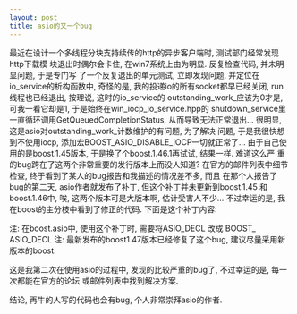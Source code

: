 ```yaml
---
layout: post
title: asio的又一个bug
---
```



最近在设计一个多线程分块支持续传的http的异步客户端时, 测试部门经常发现http下载模
块退出时偶尔会卡住, 在win7系统上由为明显. 反复检查代码, 并未明显问题, 于是专门写
了一个反复退出的单元测试, 立即发现问题, 并定位在io_service的析构函数中, 奇怪的是, 
我的投递io的所有socket都早已经关闭, run线程也已经退出, 按理说, 这时的io_service的
outstanding_work_应该为0才是, 可我一看它却是1, 于是始终在win_iocp_io_service.hpp的
shutdown_service里一直循环调用GetQueuedCompletionStatus, 从而导致无法正常退出...
很明显, 这是asio对outstanding_work_计数维护的有问题, 为了解决
问题, 于是我很快想到不使用iocp, 添加宏BOOST_ASIO_DISABLE_IOCP一切就正常了...
由于自己使用的是boost.1.45版本, 于是换了个boost.1.46.1再试试, 结果一样. 难道这么严
重的bug跨在了这两个非常重要的发行版本上而没人知道?
在官方的邮件列表中细节检查, 终于看到了某人的bug报告和我描述的情况差不多, 而且
在那个人报告了bug的第二天, asio作者就发布了补丁, 但这个补丁并未更新到boost.1.45
和boost.1.46中, 唉, 这两个版本可是大版本啊, 估计受害人不少...
不过幸运的是, 我在boost的主分枝中看到了修正的代码.
下面是这个补丁内容:

<script src="https://gist.github.com/Jackarain/5890195.js"></script>

注: 在boost.asio中, 使用这个补丁时, 需要将ASIO_DECL 改成 BOOST_ ASIO_DECL 
注: 最新发布的boost1.47版本已经修复了这个bug, 建议尽量采用新版本的boost.
 

这是我第二次在使用asio的过程中, 发现的比较严重的bug了, 不过幸运的是, 每一次都能在官方的论坛 
或邮件列表中找到解决方案. 

结论, 再牛的人写的代码也会有bug, 个人非常崇拜asio的作者. 


